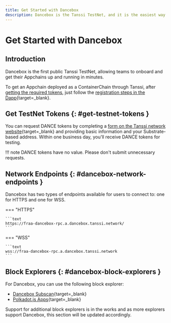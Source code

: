 ```yaml
---
title: Get Started with Dancebox
description: Dancebox is the Tanssi TestNet, and it is the easiest way to get started with the Tanssi Network to deploy your Substrate or EVM Appchain as a ContainerChain.
---
```


# Get Started with Dancebox

## Introduction

Dancebox is the first public Tanssi TestNet, allowing teams to onboard and get their Appchains up and running in minutes.

To get an Appchain deployed as a ContainerChain through Tanssi, after [getting the required tokens](#get-testnet-tokens), just follow the [registration steps in the Dapp](/builders/deploy/dapp/){target=_blank}.

## Get TestNet Tokens {: #get-testnet-tokens }

You can request DANCE tokens by completing a [form on the Tanssi network website](https://www.tanssi.network/claim-dance-tokens){target=_blank} and providing basic information and your Substrate-based address. Within one business day, you'll receive DANCE tokens for testing.

!!! note
    DANCE tokens have no value. Please don't submit unnecessary requests.

## Network Endpoints {: #dancebox-network-endpoints }

Dancebox has two types of endpoints available for users to connect to: one for HTTPS and one for WSS.

=== "HTTPS"

    ```text
    https://fraa-dancebox-rpc.a.dancebox.tanssi.network/
    ```

=== "WSS"

    ```text
    wss://fraa-dancebox-rpc.a.dancebox.tanssi.network
    ```

## Block Explorers {: #dancebox-block-explorers }

For Dancebox, you can use the following block explorer:

- [Dancebox Subscan](https://dancebox.subscan.io/){target=_blank}
- [Polkadot.js Apps](https://polkadot.js.org/apps/?rpc=wss://fraa-dancebox-rpc.a.dancebox.tanssi.network#/explorer){target=_blank}

Support for additional block explorers is in the works and as more explorers support Dancebox, this section will be updated accordingly.

